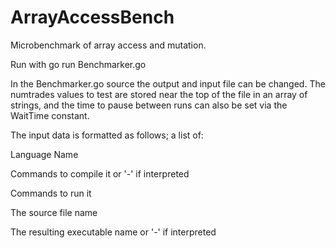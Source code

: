 ArrayAccessBench
================

Microbenchmark of array access and mutation.

Run with go run Benchmarker.go

In the Benchmarker.go source the output and input file can be changed. The numtrades values to test are stored near the top of the file in an array of strings, and the time to pause between runs can also be set via the WaitTime constant.

The input data is formatted as follows; a list of:

Language Name

Commands to compile it or '-' if interpreted

Commands to run it

The source file name

The resulting executable name or '-' if interpreted

